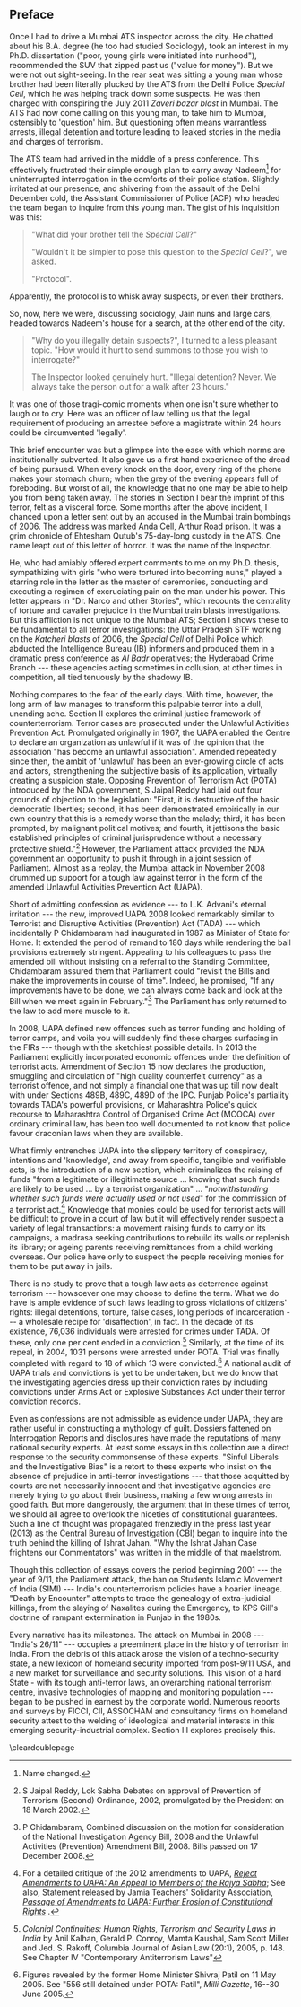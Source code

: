 ## Preface

Once I had to drive a Mumbai ATS inspector across the city. He chatted about his B.A. degree (he too had studied Sociology), took an interest in my Ph.D. dissertation ("poor, young girls were initiated into nunhood"), recommended the SUV that zipped past us ("value for money"). But we were not out sight-seeing. In the rear seat was sitting a young man whose brother had been literally plucked by the ATS from the Delhi Police _Special Cell_, which he was helping track down some suspects. He was then charged with conspiring the July 2011 _Zaveri bazar blast_ in Mumbai. The ATS had now come calling on this young man, to take him to Mumbai, ostensibly to 'question' him. But questioning often means warrantless arrests, illegal detention and torture leading to leaked stories in the media and charges of terrorism.

The ATS team had arrived in the middle of a press conference. This effectively frustrated their simple enough plan to carry away Nadeem[^1] for uninterrupted interrogation in the comforts of their police station. Slightly irritated at our presence, and shivering from the assault of the Delhi December cold, the Assistant Commissioner of Police (ACP) who headed the team began to inquire from this young man. The gist of his inquisition was this:

>"What did your brother tell the _Special Cell_?"
>
>"Wouldn't it be simpler to pose this question to the _Special Cell_?", we asked.
>
>"Protocol".

Apparently, the protocol is to whisk away suspects, or even their brothers.

So, now, here we were, discussing sociology, Jain nuns and large cars, headed towards Nadeem's house for a search, at the other end of the city.

>"Why do you illegally detain suspects?", I turned to a less pleasant topic. "How would it hurt to send summons to those you wish to interrogate?"
>
>The Inspector looked genuinely hurt. "Illegal detention? Never. We always take the person out for a walk after 23 hours."

It was one of those tragi-comic moments when one isn't sure whether to laugh or to cry. Here was an officer of law telling us that the legal requirement of producing an arrestee before a magistrate within 24 hours could be circumvented 'legally'.

This brief encounter was but a glimpse into the ease with which norms are institutionally subverted. It also gave us a first hand experience of the dread of being pursued. When every knock on the door, every ring of the phone makes your stomach churn; when the grey of the evening appears full of foreboding. But worst of all, the knowledge that no one may be able to help you from being taken away. The stories in Section I bear the imprint of this terror, felt as a visceral force. Some months after the above incident, I chanced upon a letter sent out by an accused in the Mumbai train bombings of 2006. The address was marked Anda Cell, Arthur Road prison. It was a grim chronicle of Ehtesham Qutub's 75-day-long custody in the ATS. One name leapt out of this letter of horror. It was the name of the Inspector.

He, who had amiably offered expert comments to me on my Ph.D. thesis, sympathizing with girls "who were tortured into becoming nuns," played a starring role in the letter as the master of ceremonies, conducting and executing a regimen of excruciating pain on the man under his power. This letter appears in "Dr. Narco and other Stories", which recounts the centrality of torture and cavalier prejudice in the Mumbai train blasts investigations. But this affliction is not unique to the Mumbai ATS; Section I shows these to be fundamental to all terror investigations: the Uttar Pradesh STF working on the _Katcheri blasts_ of 2006, the _Special Cell_ of Delhi Police which abducted the Intelligence Bureau (IB) informers and produced them in a dramatic press conference as _Al Badr_ operatives; the Hyderabad Crime Branch --- these agencies acting sometimes in collusion, at other times in competition, all tied tenuously by the shadowy IB.

Nothing compares to the fear of the early days. With time, however, the long arm of law manages to transform this palpable terror into a dull, unending ache. Section II explores the criminal justice framework of counterterrorism. Terror cases are prosecuted under the Unlawful Activities Prevention Act. Promulgated originally in 1967, the UAPA enabled the Centre to declare an organization as unlawful if it was of the opinion that the association "has become an unlawful association". Amended repeatedly since then, the ambit of 'unlawful' has been an ever-growing circle of acts and actors, strengthening the subjective basis of its application, virtually creating a suspicion state. Opposing Prevention of Terrorism Act (POTA) introduced by the NDA government, S Jaipal Reddy had laid out four grounds of objection to the legislation: "First, it is destructive of the basic democratic liberties; second, it has been demonstrated empirically in our own country that this is a remedy worse than the malady; third, it has been prompted, by malignant political motives; and fourth, it jettisons the basic established principles of criminal jurisprudence without a necessary protective shield."[^2] However, the Parliament attack provided the NDA government an opportunity to push it through in a joint session of Parliament. Almost as a replay, the Mumbai attack in November 2008 drummed up support for a tough law against terror in the form of the amended Unlawful Activities Prevention Act (UAPA).

Short of admitting confession as evidence --- to L.K. Advani's eternal irritation --- the new, improved UAPA 2008 looked remarkably similar to Terrorist and Disruptive Activities (Prevention) Act (TADA) --- which incidentally P Chidambaram had inaugurated in 1987 as Minister of State for Home. It extended the period of remand to 180 days while rendering the bail provisions extremely stringent. Appealing to his colleagues to pass the amended bill without insisting on a referral to the Standing Committee, Chidambaram assured them that Parliament could "revisit the Bills and make the improvements in course of time". Indeed, he promised, "If any improvements have to be done, we can always come back and look at the Bill when we meet again in February."[^3] The Parliament has only returned to the law to add more muscle to it.

In 2008, UAPA defined new offences such as terror funding and holding of terror camps, and voila you will suddenly find these charges surfacing in the FIRs --- though with the sketchiest possible details. In 2013 the Parliament explicitly incorporated economic offences under the definition of terrorist acts. Amendment of Section 15 now declares the production, smuggling and circulation of "high quality counterfeit currency" as a terrorist offence, and not simply a financial one that was up till now dealt with under Sections 489B, 489C, 489D of the IPC. Punjab Police's partiality towards TADA's powerful provisions, or Maharashtra Police's quick recourse to Maharashtra Control of Organised Crime Act (MCOCA) over ordinary criminal law, has been too well documented to not know that police favour draconian laws when they are available.

What firmly entrenches UAPA into the slippery territory of conspiracy, intentions and 'knowledge', and away from specific, tangible and verifiable acts, is the introduction of a new section, which criminalizes the raising of funds "from a legitimate or illegitimate source ... knowing that such funds are likely to be used ... by a terrorist organization" ... "_notwithstanding whether such funds were actually used or not used_" for the commission of a terrorist act.[^4] Knowledge that monies could be used for terrorist acts will be difficult to prove in a court of law but it will effectively render suspect a variety of legal transactions: a movement raising funds to carry on its campaigns, a madrasa seeking contributions to rebuild its walls or replenish its library; or ageing parents receiving remittances from a child working overseas. Our police have only to suspect the people receiving monies for them to be put away in jails.

There is no study to prove that a tough law acts as deterrence against terrorism --- howsoever one may choose to define the term. What we do have is ample evidence of such laws leading to gross violations of citizens' rights: illegal detentions, torture, false cases, long periods of incarceration --- a wholesale recipe for 'disaffection', in fact. In the decade of its existence, 76,036 individuals were arrested for crimes under TADA. Of these, only one per cent ended in a conviction.[^5] Similarly, at the time of its repeal, in 2004, 1031 persons were arrested under POTA. Trial was finally completed with regard to 18 of which 13 were convicted.[^6] A national audit of UAPA trials and convictions is yet to be undertaken, but we do know that the investigating agencies dress up their conviction rates by including convictions under Arms Act or Explosive Substances Act under their terror conviction records.

Even as confessions are not admissible as evidence under UAPA, they are rather useful in constructing a mythology of guilt. Dossiers fattened on Interrogation Reports and disclosures have made the reputations of many national security experts. At least some essays in this collection are a direct response to the security commonsense of these experts. "Sinful Liberals and the Investigative Bias" is a retort to these experts who insist on the absence of prejudice in anti-terror investigations --- that those acquitted by courts are not necessarily innocent and that investigative agencies are merely trying to go about their business, making a few wrong arrests in good faith. But more dangerously, the argument that in these times of terror, we should all agree to overlook the niceties of constitutional guarantees. Such a line of thought was propagated frenziedly in the press last year (2013) as the Central Bureau of Investigation (CBI) began to inquire into the truth behind the killing of Ishrat Jahan. "Why the Ishrat Jahan Case frightens our Commentators" was written in the middle of that maelstrom.

Though this collection of essays covers the period beginning 2001 --- the year of 9/11, the Parliament attack, the ban on Students Islamic Movement of India (SIMI) --- India's counterterrorism policies have a hoarier lineage. "Death by Encounter" attempts to trace the genealogy of extra-judicial killings, from the slaying of Naxalites during the Emergency, to KPS Gill's doctrine of rampant extermination in Punjab in the 1980s.

Every narrative has its milestones. The attack on Mumbai in 2008 --- "India's 26/11" --- occupies a preeminent place in the history of terrorism in India. From the debris of this attack arose the vision of a techno-security state, a new lexicon of homeland security imported from post-9/11 USA, and a new market for surveillance and security solutions. This vision of a hard State - with its tough anti-terror laws, an overarching national terrorism centre, invasive technologies of mapping and monitoring population --- began to be pushed in earnest by the corporate world. Numerous reports and surveys by FICCI, CII, ASSOCHAM and consultancy firms on homeland security attest to the welding of ideological and material interests in this emerging security-industrial complex. Section III explores precisely this.


[^1]: Name changed.

[^2]: S Jaipal Reddy, Lok Sabha Debates on approval of Prevention of Terrorism (Second) Ordinance, 2002, promulgated by the President on 18 March 2002.

[^3]: P Chidambaram, Combined discussion on the motion for consideration of the National Investigation Agency Bill, 2008 and the Unlawful Activities (Prevention) Amendment Bill, 2008. Bills passed on 17 December 2008.

[^4]: For a detailed critique of the 2012 amendments to UAPA, [_Reject Amendments to UAPA: An Appeal to Members of the Rajya Sabha_](https://web.archive.org/web/20210923181013/https://kafila.online/2012/12/04/reject-amendments-to-uapa-an-appeal-to-members-of-the-rajya-sabha/); See also, Statement released by Jamia Teachers' Solidarity Association, [_Passage of Amendments to UAPA: Further Erosion of Constitutional Rights_](https://web.archive.org/web/20180703183419/https://www.countercurrents.org/jtsa211212.htm) .

[^5]: _Colonial Continuities: Human Rights, Terrorism and Security Laws in India_ by Anil Kalhan, Gerald P. Conroy, Mamta Kaushal, Sam Scott Miller and Jed. S. Rakoff, Columbia Journal of Asian Law (20:1), 2005, p. 148. See Chapter IV "Contemporary Antiterrorism Laws"

[^6]: Figures revealed by the former Home Minister Shivraj Patil on 11 May 2005. See "556 still detained under POTA: Patil", _Milli Gazette_, 16--30 June 2005.

\cleardoublepage
